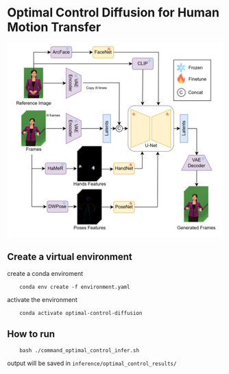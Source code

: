 # Optimal Control Diffusion for Human Motion Transfer
![](./figs/main.png)
## Create a virtual environment
create a conda enviroment 
```
    conda env create -f environment.yaml
```

activate the environment
```
    conda activate optimal-control-diffusion
```

## How to run
```
    bash ./command_optimal_control_infer.sh
```
output will be saved in `inference/optimal_control_results/`